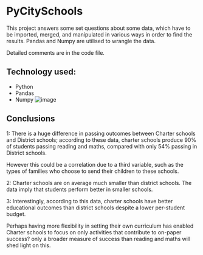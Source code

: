 # PyCitySchools 

This project answers some set questions about some data, which have to be imported, merged, and manipulated in various ways in order to find the results. Pandas and Numpy are utilised to wrangle the data.

Detailed comments  are in the code file.

## Technology used:
* Python
* Pandas
* Numpy
![image](https://user-images.githubusercontent.com/98031776/189631051-ce7860fe-0eca-4b54-8a8e-5f52f8b62395.png)

## Conclusions
1:
There is a huge difference in passing outcomes between Charter schools and District schools; according to these data, charter schools produce 90% of students passing reading and maths, compared with only 54% passing in District schools.

However this could be a correlation due to a third variable, such as the types of families who choose to send their children to these schools.

2:
Charter schools are on average much smaller than district schools. The data imply that students perform better in smaller schools.

3:
Interestingly, according to this data, charter schools have better educational outcomes than district schools despite a lower per-student budget.

Perhaps having more flexibility in setting their own curriculum has enabled Charter schools to focus on only activities that contribute to on-paper success? only a broader measure of success than reading and maths will shed light on this.
